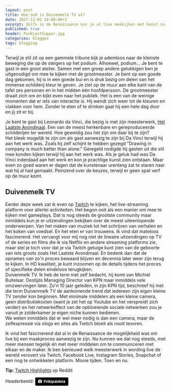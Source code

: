 ```yaml
---
layout: post
title: Hoe oud is Duivenmelk TV al?
date: 2017-12-02 14:00:00+2
excerpt: Zelfs in de Renaissance kon je al live meekijken met kunst in wording. 
published: true
header: PunkLastSupper.jpg
categories: bloggen
tags: blogging
---
```

Terwijl je stil zit op een gammele tribune kijk je ademloos naar de kleinste beweging die op de steigers op het podium. Alhoewel, podium... Je bent te gast in een groot atelier. Samen met een groep andere gelukkigen ben je uitgenodigd om mee te kijken met de grootmeester. Je bent op een goede dag gekomen, hij is in een goede bui en is druk bezig om delen van het immense schilderij kleur te geven. Je ziet op de muur aan elke kant van de tafel zes personen en in het midden één hoofdpersoon. 
De grootmeester draait zich om en kijkt even naar het publiek. Het is een van de weinige momenten dat er iets van interactie is. Hij wendt zich weer tot de kleuren en vlakken voor hem. Zonder te eten of te drinken gaat hij een hele dag door en jij zit er bij. 

Je bent te gast bij Leonardo da Vinci, die bezig is met zijn meesterwerk, [Het Laatste Avondmaal][1]. Een van de meest herkenbare en gereproduceerde schilderijen ter wereld. Hoe geweldig zou het zijn om daar bij te zijn?   
Het bleek mogelijk te zijn om als gast aanwezig te zijn bij Da Vinci terwijl hij aan het werk was. Zoals hij zelf schijnt te hebben gezegd "Drawing in company is much better than alone." Geregeld nodigde hij gasten uit die stil mee konden kijken terwijl hij aan het werk was. Als je geluk had was Da Vinci inderdaad aan het werk en kon je prachtige kunst zien ontstaan. Maar even zo goed waren er dagen dat de kunstenaar urenlang zat te staren naar wat hij al had gemaakt. Peinzend over de keuzes, terwijl er geen spat verf op de muur komt. 

## Duivenmelk TV
Eerder deze week zat ik even op [Twitch][2] te kijken, het live-streaming platform voor allerlei activiteiten. Het begon ooit als een manier om mee te kijken met gameplays. Dat is nog steeds de grootste community maar inmiddels kun je er uitzendingen bekijken over de meest uiteenlopende onderwerpen. Van het maken van muziek tot het schrijven van verhalen en het koken van voedsel. En het eten er van trouwens. Ik vind dat mateloos fascinerend. Het vervangt voor mij nog niet de lineaire uitzendingen op TV of de series en films die ik via Netflix en andere streaming platforms zie, maar stel je toch voor dat je via Twitch getuige kunt zien van de geboorte van iets groots zoals Het Laatste Avondmaal. En bedenk dan dat de opnames van zo'n proces bewaard blijven en decennia later weer zijn terug te kijken. In HD kwaliteit, je kunt inzoomen op de details tijdens het proces of specifieke delen eindeloos terugkijken.   
Duivenmelk TV. Ik heb de term niet zelf bedacht, hij komt van Michiel Buitelaar. Destijds Managing Director van KPN maar inmiddels vele omzwervingen later. Zo'n 10 jaar geleden, in zijn KPN tijd,  beschreef hij met die term Duivenmelk TV de aankomende trend dat iedereen zijn eigen kleine TV zender kon beginnen. Met minimale middelen als een kleine camera, geen distributiekosten (want je zet het op Youtube en het verspreidt zich verder) en het netwerkeffect van de opbloeiende sociale netwerken zou je vanuit je zolderkamer je eigen niche kunnen bedienen.   
We weten inmiddels dat er wel meer nodig is dan een camera, maar de zelfexpressie via vlogs en sites als Twitch bloeit als nooit tevoren. 

Ik vind het fascinerend dat al in de Renaissance de mogelijkheid was om live bij een maakproces aanwezig te zijn. Nu kunnen we dat nog steeds, met meer mensen tegelijk én met meer middelen om te communiceren met elkaar en de maker. Ik ben benieuwd welk meesterwerk in wording live de wereld verovert  via Twitch, Facebook Live, Instagram Stories, Snapchat of een nog te ontwikkelen platform. Mooie tijden. Toen en nu. 

**Tip:** [Twitch Highlights][3] op Reddit

Headerbeeld: 
	<a style="background-color:black;color:white;text-decoration:none;padding:4px 6px;font-family:-apple-system, BlinkMacSystemFont, &quot;San Francisco&quot;, &quot;Helvetica Neue&quot;, Helvetica, Ubuntu, Roboto, Noto, &quot;Segoe UI&quot;, Arial, sans-serif;font-size:12px;font-weight:bold;line-height:1.2;display:inline-block;border-radius:3px;" href="http://frikipaideia.wikia.com/wiki/%CE%91%CF%81%CF%87%CE%B5%CE%AF%CE%BF:PunkLastSupper.jpg" target="_blank" rel="noopener noreferrer" title="Punk Last Supper"><span style="display:inline-block;padding:2px 3px;"><svg xmlns="http://www.w3.org/2000/svg" style="height:12px;width:auto;position:relative;vertical-align:middle;top:-1px;fill:white;" viewBox="0 0 32 32"><title></title><path d="M20.8 18.1c0 2.7-2.2 4.8-4.8 4.8s-4.8-2.1-4.8-4.8c0-2.7 2.2-4.8 4.8-4.8 2.7.1 4.8 2.2 4.8 4.8zm11.2-7.4v14.9c0 2.3-1.9 4.3-4.3 4.3h-23.4c-2.4 0-4.3-1.9-4.3-4.3v-15c0-2.3 1.9-4.3 4.3-4.3h3.7l.8-2.3c.4-1.1 1.7-2 2.9-2h8.6c1.2 0 2.5.9 2.9 2l.8 2.4h3.7c2.4 0 4.3 1.9 4.3 4.3zm-8.6 7.5c0-4.1-3.3-7.5-7.5-7.5-4.1 0-7.5 3.4-7.5 7.5s3.3 7.5 7.5 7.5c4.2-.1 7.5-3.4 7.5-7.5z"></path></svg></span><span style="display:inline-block;padding:2px 3px;">Frikipaideia</span></a>

[1]:	https://en.wikipedia.org/wiki/The_Last_Supper_(Leonardo_da_Vinci)
[2]:	https://www.twitch.tv/
[3]:	https://www.reddit.com/r/TwitchHighlights/